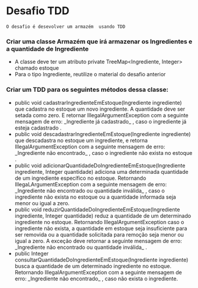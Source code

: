# Desafio TDD

```
O desafio é desevolver um armazém  usando TDD
```

<h3>Criar uma classe Armazém que irá armazenar os Ingredientes e a quantidade de Ingrediente</h3>
<ul>
    <li>A classe deve ter um atributo private TreeMap&lt;Ingrediente, Integer&gt; chamado estoque</li>
    <li>Para o tipo Ingrediente, reutilize o material do desafio anterior</li>
</ul>

<h3>Criar um TDD para os seguintes métodos dessa classe:</h3>
<ul>
    <li> public void cadastrarIngredienteEmEstoque(Ingrediente ingrediente) que cadastra no estoque um novo ingrediente. A quantidade deve ser setada como zero. E retornar IllegalArgumentException com a seguinte mensagem de erro: _Ingrediente já cadastrado_ , caso o ingrediente já esteja cadastrado .
    </li>
    <li>public void descadastrarIngredienteEmEstoque(Ingrediente ingrediente) que descadastra no estoque um ingrediente, e retorna IllegalArgumentException com a seguinte mensagem de erro: _Ingrediente não encontrado_ , caso o ingrediente não exista no estoque .
</li>
  <li>public void adicionarQuantidadeDoIngredienteEmEstoque(Ingrediente ingrediente, Integer quantidade) adiciona uma determinada quantidade de um ingrediente específico no estoque. Retornando IllegaLArgumentException com a seguinte mensagem de erro: _Ingrediente não encontrado ou quantidade inválida_ , caso o ingrediente não exista no estoque ou a quantidade informada seja menor ou igual a zero.
</li>
<li>public void reduzirQuantidadeDoIngredienteEmEstoque(Ingrediente ingrediente, Integer quantidade) reduz a quantidade de um determinado ingrediente no estoque. Retornando IllegalArgumentException caso o ingrediente não exista, a quantidade em estoque seja insuficiente para ser removida ou a quantidade solicitada para remoção seja menor ou igual a zero. A exceção deve retornar a seguinte mensagem de erro: _Ingrediente não encontrado ou quantidade inválida_ .
    </li>
    <li>public Integer consultarQuantidadeDoIngredienteEmEstoque(Ingrediente ingrediente) busca a quantidade de um determinado ingrediente no estoque. Retornando IllegalArgumentException com a seguinte mensagem de erro: _Ingrediente não encontrado_ , caso não exista o ingrediente.
    </li>

</ul>